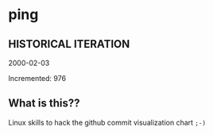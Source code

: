 # ping

## HISTORICAL ITERATION
2000-02-03

Incremented: 976

## What is this?? 
Linux skills to hack the github commit visualization chart `;-)`
